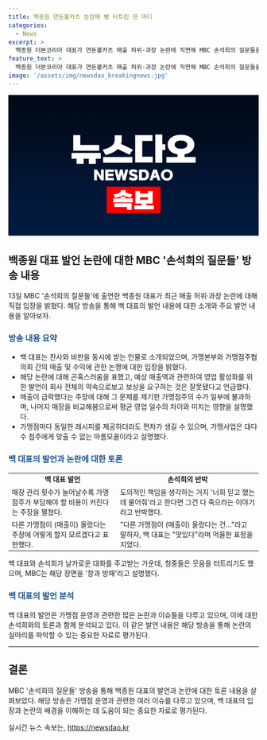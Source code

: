 ```yaml
---
title: 백종원 연돈볼카츠 논란에 빵 터트린 한 마디
categories:
  - News
excerpt: >
  백종원 더본코리아 대표가 연돈볼카츠 매출 허위·과장 논란에 직면해 MBC 손석희의 질문들을 통해 입장을 밝혀 논란에 대응했다. 가맹점주들과의 진실 공방에 대해 책임 회피가 아니라 영업 사원 발언 오해라며 입장을 설명했고, 가맹 사업의 특성과 가맹점 매출 관련 논란에 대한 응답을 펼치며 논란을 해명했다. 이에 반해 손석희는 백 대표의 입장을 날카로운 질문으로 논의하며 상황을 전개해 나갔다.
feature_text: >
  백종원 더본코리아 대표가 연돈볼카츠 매출 허위·과장 논란에 직면해 MBC 손석희의 질문들을 통해 입장을 밝혀 논란에 대응했다. 가맹점주들과의 진실 공방에 대해 책임 회피가 아니라 영업 사원 발언 오해라며 입장을 설명했고, 가맹 사업의 특성과 가맹점 매출 관련 논란에 대한 응답을 펼치며 논란을 해명했다. 이에 반해 손석희는 백 대표의 입장을 날카로운 질문으로 논의하며 상황을 전개해 나갔다.
image: '/assets/img/newsdao_breakingnews.jpg'
---
```


<p><img src="/assets/img/newsdao_breakingnews.jpg" alt="cryptoinkorea 속보" /></p>

<h2 data-ke-size="size26">백종원 대표 발언 논란에 대한 MBC '손석희의 질문들' 방송 내용</h2>

<p data-ke-size="size16">13일 MBC '손석희의 질문들'에 출연한 백종원 대표가 최근 매출 허위·과장 논란에 대해 직접 입장을 밝혔다. 해당 방송을 통해 백 대표의 발언 내용에 대한 소개와 주요 발언 내용을 알아보자.</p>

<h3><b><span style="color: #1a5490;">방송 내용 요약</span></b></h3>

<ul>
  <li>백 대표는 찬사와 비판을 동시에 받는 인물로 소개되었으며, 가맹본부와 가맹점주협의회 간의 매출 및 수익에 관한 논쟁에 대한 입장을 밝혔다.</li>
  <li>해당 논란에 대해 곤혹스러움을 표했고, 예상 매출액과 관련하여 영업 활성화를 위한 발언이 회사 전체의 약속으로보고 보상을 요구하는 것은 잘못됐다고 언급했다.</li>
  <li>매출이 급락했다는 주장에 대해 그 문제를 제기한 가맹점주의 수가 일부에 불과하며, 나머지 매장을 비교해봄으로써 평균 영업 일수의 차이와 미치는 영향을 설명했다.</li>
  <li>가맹점마다 동일한 레시피를 제공하더라도 편차가 생길 수 있으며, 가맹사업은 대다수 점주에게 맞출 수 없는 마름모꼴이라고 설명했다.</li>
</ul>

<h3><b><span style="color: #1a5490;">백 대표의 발언과 논란에 대한 토론</span></b></h3>

<table>
  <tr>
    <td style="text-align: center; height: 17px;"><b>백 대표 발언</b></td>
    <td style="text-align: center; height: 17px;"><b>손석희의 반박</b></td>
  </tr>
  <tr>
    <td>매장 관리 횟수가 늘어날수록 가맹점주가 부담해야 할 비용이 커진다는 주장을 펼쳤다.</td>
    <td>도의적인 책임을 생각하는 거지 '너희 믿고 했는데 물어줘'라고 한다면 그건 다 죽으라는 이야기라고 반박했다.</td>
  </tr>
  <tr>
    <td>다른 가맹점이 (매출이) 올랐다는 주장에 어떻게 할지 모르겠다고 표현했다.</td>
    <td>"다른 가맹점이 (매출이) 올랐다는 건…"라고 말하자, 백 대표는 "맛있다"라며 억울한 표정을 지었다.</td>
  </tr>
</table>

<p data-ke-size="size16">백 대표와 손석희가 날카로운 대화를 주고받는 가운데, 청중들은 웃음을 터트리기도 했으며, MBC는 해당 장면을 '창과 방패'라고 설명했다.</p>

<h3><b><span style="color: #1a5490;">백 대표의 발언 분석</span></b></h3>

<p data-ke-size="size16">백 대표의 발언은 가맹점 운영과 관련한 많은 논란과 이슈들을 다루고 있으며, 이에 대한 손석희와의 토론과 함께 분석되고 있다. 이 같은 발언 내용은 해당 방송을 통해 논란의 실마리를 파악할 수 있는 중요한 자료로 평가된다.</p>

<hr>

<h2 data-ke-size="size26">결론</h2>

<p data-ke-size="size16">MBC '손석희의 질문들' 방송을 통해 백종원 대표의 발언과 논란에 대한 토론 내용을 살펴보았다. 해당 방송은 가맹점 운영과 관련한 여러 이슈를 다루고 있으며, 백 대표의 입장과 논란의 배경을 이해하는 데 도움이 되는 중요한 자료로 평가된다.</p>
실시간 뉴스 속보는, <a href="https://newsdao.kr" rel="dofollow">https://newsdao.kr</a>


